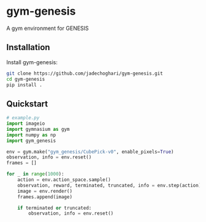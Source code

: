 # gym-genesis

A gym environment for GENESIS

## Installation

Install gym-genesis:
```bash
git clone https://github.com/jadechoghari/gym-genesis.git
cd gym-genesis
pip install .
```
## Quickstart

```python
# example.py
import imageio
import gymnasium as gym
import numpy as np
import gym_genesis

env = gym.make("gym_genesis/CubePick-v0", enable_pixels=True)
observation, info = env.reset()
frames = []

for _ in range(1000):
    action = env.action_space.sample()
    observation, reward, terminated, truncated, info = env.step(action)
    image = env.render()
    frames.append(image)

    if terminated or truncated:
        observation, info = env.reset()
```
